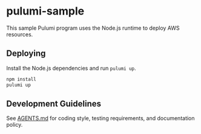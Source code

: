 # pulumi-sample

This sample Pulumi program uses the Node.js runtime to deploy AWS resources.

## Deploying

Install the Node.js dependencies and run `pulumi up`.

```bash
npm install
pulumi up
```

## Development Guidelines
See [AGENTS.md](AGENTS.md) for coding style, testing requirements, and documentation policy.
